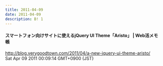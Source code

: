 ```yaml
---
title: 2011-04-09
date: 2011-04-09
description: B! 1
---
```


#### スマートフォン向けサイトに使えるjQuery UI Theme「Aristo」 | Web活メモ帳
http://blog.verygoodtown.com/2011/04/a-new-jquery-ui-theme-aristo/<br>
Sat Apr 09 2011 00:09:14 GMT+0900 (JST)<br>


